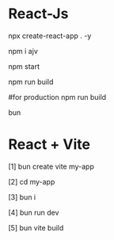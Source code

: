 # React-Js

npx create-react-app . -y

npm i ajv

npm start

npm run build

#for production
npm run build



bun

# React + Vite

[1] bun create vite my-app

[2] cd my-app

[3] bun i

[4] bun run dev

[5] bun vite build
